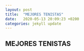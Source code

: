 ```yaml
---
layout: post
title:  "MEJORES TENISTAS"
date:   2020-05-13 20:09:23 +0200
categories: jekyll update
---
```


## MEJORES TENISTAS
